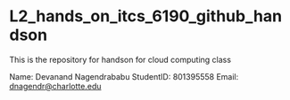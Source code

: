# L2_hands_on_itcs_6190_github_handson
This is the repository for handson for cloud computing class

Name: Devanand Nagendrababu
StudentID: 801395558
Email: dnagendr@charlotte.edu
